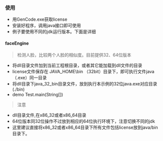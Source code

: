 
### 使用
* 用GenCode.exe获取license
* 安装好程序，调用java接口即可使用
* 例子要使用不同的jdk运行版本。下面是详细


#### faceEngine
> 检测人脸，比较两个人脸的相似度。目前提供32、64位版本

* 将dll目录文件加到当前工程根目录，或者其它能加载到dll文件的目录
* license文件保存在 JAVA\_HOME\bin （32bit）目录下，即可执行文件java（.exe）同一目录
* 将dll目录下java\_32\_bin目录文件，放到执行本示例的32位java.exe对应目录(./bin)
* demo Test.main(String[])

> 注意

* dll目录文件,在x86\_32或者x86\_64目录
* 64位版本同32位操作不过放到相应的64位执行环境下，注意切换不同的jdk
* 这里建议直接将x86\_32或者x86\_64目录下所有文件包括license放到java/bin目录下。